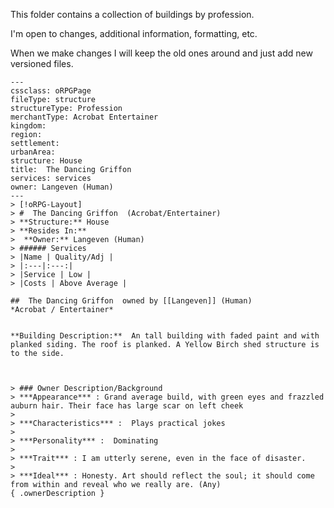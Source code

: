 This folder contains a collection of buildings by profession.

I'm open to changes, additional information, formatting, etc. 

When we make changes I will keep the old ones around and just add new versioned files.

```
---
cssclass: oRPGPage
fileType: structure
structureType: Profession
merchantType: Acrobat Entertainer
kingdom: 
region:  
settlement: 
urbanArea: 
structure: House
title:  The Dancing Griffon 
services: services
owner: Langeven (Human)
---
> [!oRPG-Layout] 
> #  The Dancing Griffon  (Acrobat/Entertainer)
> **Structure:** House
> **Resides In:** 
>  **Owner:** Langeven (Human)
> ###### Services
> |Name | Quality/Adj | 
> |:---|:---:| 
> |Service | Low |
> |Costs | Above Average |

##  The Dancing Griffon  owned by [[Langeven]] (Human)
*Acrobat / Entertainer*


**Building Description:**  An tall building with faded paint and with planked siding. The roof is planked. A Yellow Birch shed structure is to the side.  



> ### Owner Description/Background
> ***Appearance*** : Grand average build, with green eyes and frazzled auburn hair. Their face has large scar on left cheek 
>
> ***Characteristics*** :  Plays practical jokes
>
> ***Personality*** :  Dominating
>
> ***Trait*** : I am utterly serene, even in the face of disaster.
>
> ***Ideal*** : Honesty. Art should reflect the soul; it should come from within and reveal who we really are. (Any)
{ .ownerDescription }
```

